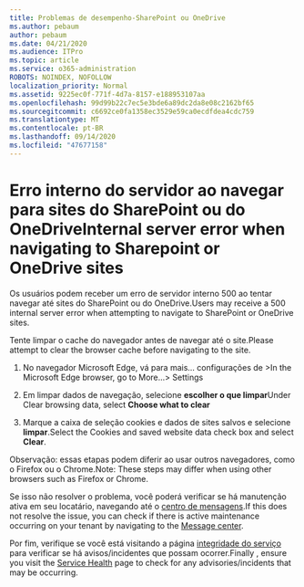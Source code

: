 ```yaml
---
title: Problemas de desempenho-SharePoint ou OneDrive
ms.author: pebaum
author: pebaum
ms.date: 04/21/2020
ms.audience: ITPro
ms.topic: article
ms.service: o365-administration
ROBOTS: NOINDEX, NOFOLLOW
localization_priority: Normal
ms.assetid: 9225ec0f-771f-4d7a-8157-e188953107aa
ms.openlocfilehash: 99d99b22c7ec5e3bde6a89dc2da8e08c2162bf65
ms.sourcegitcommit: c6692ce0fa1358ec3529e59ca0ecdfdea4cdc759
ms.translationtype: MT
ms.contentlocale: pt-BR
ms.lasthandoff: 09/14/2020
ms.locfileid: "47677158"
---
```

# <a name="internal-server-error-when-navigating-to-sharepoint-or-onedrive-sites"></a><span data-ttu-id="77dd6-102">Erro interno do servidor ao navegar para sites do SharePoint ou do OneDrive</span><span class="sxs-lookup"><span data-stu-id="77dd6-102">Internal server error when navigating to Sharepoint or OneDrive sites</span></span>

<span data-ttu-id="77dd6-103">Os usuários podem receber um erro de servidor interno 500 ao tentar navegar até sites do SharePoint ou do OneDrive.</span><span class="sxs-lookup"><span data-stu-id="77dd6-103">Users may receive a 500 internal server error when attempting to navigate to SharePoint or OneDrive sites.</span></span> 

<span data-ttu-id="77dd6-104">Tente limpar o cache do navegador antes de navegar até o site.</span><span class="sxs-lookup"><span data-stu-id="77dd6-104">Please attempt to clear the browser cache before navigating to the site.</span></span>


1. <span data-ttu-id="77dd6-105">No navegador Microsoft Edge, vá para mais... configurações de ></span><span class="sxs-lookup"><span data-stu-id="77dd6-105">In the Microsoft Edge browser, go to More...> Settings</span></span>

2. <span data-ttu-id="77dd6-106">Em limpar dados de navegação, selecione **escolher o que limpar**</span><span class="sxs-lookup"><span data-stu-id="77dd6-106">Under Clear browsing data, select **Choose what to clear**</span></span>

3. <span data-ttu-id="77dd6-107">Marque a caixa de seleção cookies e dados de sites salvos e selecione **limpar**.</span><span class="sxs-lookup"><span data-stu-id="77dd6-107">Select the Cookies and saved website data check box and select **Clear**.</span></span>

<span data-ttu-id="77dd6-108">Observação: essas etapas podem diferir ao usar outros navegadores, como o Firefox ou o Chrome.</span><span class="sxs-lookup"><span data-stu-id="77dd6-108">Note: These steps may differ when using other browsers such as Firefox or Chrome.</span></span>

<span data-ttu-id="77dd6-109">Se isso não resolver o problema, você poderá verificar se há manutenção ativa em seu locatário, navegando até o [centro de mensagens](https://portal.office.com/adminportal/home#/MessageCenter).</span><span class="sxs-lookup"><span data-stu-id="77dd6-109">If this does not resolve the issue, you can check if there is active maintenance occurring on your tenant by navigating to the [Message center](https://portal.office.com/adminportal/home#/MessageCenter).</span></span>

<span data-ttu-id="77dd6-110">Por fim, verifique se você está visitando a página [integridade do serviço](https://portal.office.com/adminportal/home#/servicehealth) para verificar se há avisos/incidentes que possam ocorrer.</span><span class="sxs-lookup"><span data-stu-id="77dd6-110">Finally , ensure you visit the [Service Health](https://portal.office.com/adminportal/home#/servicehealth) page to check for any advisories/incidents that may be occurring.</span></span>

